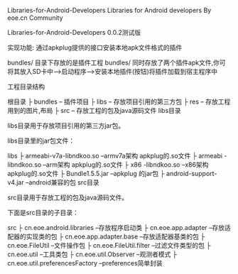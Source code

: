 Libraries-for-Android-Developers 
Libraries for Android developers By eoe.cn Community

Libraries-for-Android-Developers 0.0.2测试版

实现功能: 通过apkplug提供的接口安装本地apk文件格式的插件

bundles/ 目录下存放的是插件工程 
bundles/ 同时存放了两个插件apk文件,你可将其放入SD卡中–>启动程序–>安装本地插件(按钮)将插件加载到宿主程序中

工程目录结构

根目录 
├ bundles – 插件项目 
├ libs – 存放项目引用的第三方包 
├ res – 存放工程用到的图片,布局 
├ src – 存放工程的包及java源码文件 
libs目录

libs目录用于存放项目引用的第三方jar包。

libs目录里的jar包文件：

libs 
├ armeabi-v7a-libndkoo.so –armv7a架构 apkplug的.so文件 
├ armeabi -libndkoo.so –arm架构 apkplug的.so文件 
├ x86 -libndkoo.so –x86架构 apkplug的.so文件 
├ Bundle1.5.5.jar –apkplug 的jar包 
├ android-support-v4.jar –android兼容的包 
src目录

src目录用于存放工程的包及java源码文件。

下面是src目录的子目录：

src 
├ cn.eoe.android.libraries –存放程序启动类 
├ cn.eoe.app.adapter –存放适配器的实现类的包 
├ cn.eoe.app.adapter.base –存放适配器基类的包 
├ cn.eoe.FileUtil –文件操作包 
├ cn.eoe.FileUtil.filter –过滤文件类型的包 
├ cn.eoe.util –工具类包 
├ cn.eoe.util.Observer –观测者模式 
├ cn.eoe.util.preferencesFactory –preferences简单封装
